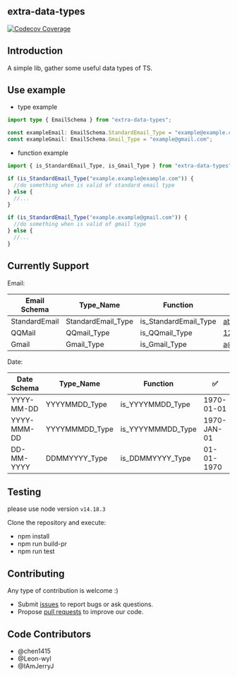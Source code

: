 ## extra-data-types

[![Codecov Coverage](https://img.shields.io/codecov/c/github/chen1415/extra-data-types/coverage.svg?style=flat-square)](https://codecov.io/gh/chen1415/extra-data-types/)

## Introduction

A simple lib, gather some useful data types of TS.

## Use example

- type example

```ts
import type { EmailSchema } from "extra-data-types";

const exampleEmail: EmailSchema.StandardEmail_Type = "example@example.com";
const exampleGmail: EmailSchema.Gmail_Type = "example@gmail.com";
```

- function example

```ts
import { is_StandardEmail_Type, is_Gmail_Type } from "extra-data-types";

if (is_StandardEmail_Type("example.example@example.com")) {
  //do something when is valid of standard email type
} else {
  //...
}

if (is_StandardEmail_Type("example.example@gmail.com")) {
  //do something when is valid of gmail type
} else {
  //...
}
```

## Currently Support

Email:

| Email Schema  | Type_Name          | Function              | :white_check_mark: | :x:         |
| ------------- | ------------------ | --------------------- | ------------------ | ----------- |
| StandardEmail | StandardEmail_Type | is_StandardEmail_Type | abc@abc.com        | abc         |
| QQMail        | QQmail_Type        | is_QQmail_Type        | 123@qq.com         | a@a.com     |
| Gmail         | Gmail_Type         | is_Gmail_Type         | a@gmail.com        | a@cmail.com |

Date:

| Date Schema  |   Type_Name    |     Function      | :white_check_mark: |       :x:        |
| -----------  | -------------- | ----------------- | ------------------ | ---------------  |
| YYYY-MM-DD   | YYYYMMDD_Type  | is_YYYYMMDD_Type  |     1970-01-01     |    19700101      |
| YYYY-MMM-DD  | YYYYMMMDD_Type | is_YYYYMMMDD_Type |    1970-JAN-01     | 1970-JANUARY-01  |
| DD-MM-YYYY  | DDMMYYYY_Type | is_DDMMYYYY_Type |    01-01-1970     | 1-1-1970 |

## Testing

please use node version ```v14.18.3```

Clone the repository and execute:


- npm install
- npm run build-pr
- npm run test


## Contributing

Any type of contribution is welcome :)

- Submit [issues](https://github.com/chen1415/extra-data-types/issues) to report bugs or ask questions.
- Propose [pull requests](https://github.com/chen1415/extra-data-types/pulls) to improve our code.

## Code Contributors

- @chen1415
- @Leon-wyl
- @IAmJerryJ